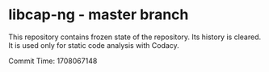# libcap-ng - master branch

This repository contains frozen state of the repository.
Its history is cleared. It is used only for static code
analysis with Codacy.

Commit Time: 1708067148